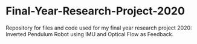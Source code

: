 # Final-Year-Research-Project-2020
Repository for files and code used for my final year research project 2020: Inverted Pendulum Robot using IMU and Optical Flow as Feedback.
